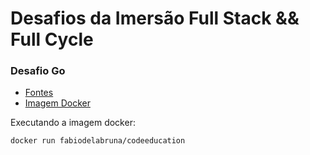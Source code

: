 # Desafios da Imersão Full Stack && Full Cycle

### Desafio Go

  - [Fontes](https://github.com/fabiodelabruna/imersao-fullcycle-7-desafios/tree/master/desafio-go)
  - [Imagem Docker](https://hub.docker.com/r/fabiodelabruna/codeeducation)

Executando a imagem docker:
```
docker run fabiodelabruna/codeeducation
```
